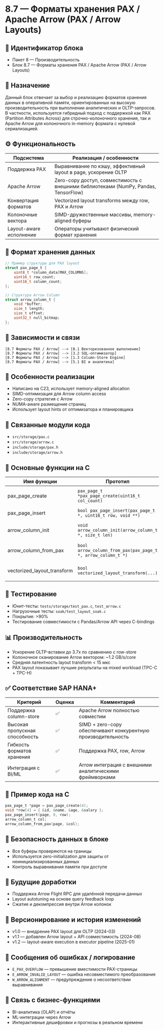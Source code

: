 # 8.7 — Форматы хранения PAX / Apache Arrow (PAX / Arrow Layouts)

## 🏢 Идентификатор блока

* Пакет 8 — Производительность
* Блок 8.7 — Форматы хранения PAX / Apache Arrow (PAX / Arrow Layouts)

## 🎯 Назначение

Данный блок отвечает за выбор и реализацию форматов хранения данных в оперативной памяти, ориентированных на высокую производительность при выполнении аналитических и OLTP-запросов. В частности, используется гибридный подход с поддержкой как PAX (Partition Attributes Across) для строчно-колоночного хранения, так и Apache Arrow для колоночного in-memory формата с нулевой сериализацией.

## ⚙️ Функциональность

| Подсистема              | Реализация / особенности                                                            |
| ----------------------- | ----------------------------------------------------------------------------------- |
| Поддержка PAX           | Выравнивание по кэшу, эффективный layout в page, ускорение OLTP                     |
| Apache Arrow            | Zero-copy доступ, совместимость с внешними библиотеками (NumPy, Pandas, TensorFlow) |
| Конвертация форматов    | Vectorized layout transforms между row, PAX и Arrow                                 |
| Колоночные вектора      | SIMD-дружественные массивы, memory-aligned буферы                                   |
| Layout-aware исполнение | Операторы учитывают физический формат хранения                                      |

## 💾 Формат хранения данных

```c
// Пример структуры для PAX layout
struct pax_page_t {
    uint8_t *column_data[MAX_COLUMNS];
    uint16_t row_count;
    uint16_t column_count;
};

// Структура Arrow Column
struct arrow_column_t {
    void *buffer;
    size_t length;
    size_t offset;
    uint32_t null_bitmap;
};
```

## 🔄 Зависимости и связи

```plantuml
[8.7 Форматы PAX / Arrow] --> [8.1 Векторизованное выполнение]
[8.7 Форматы PAX / Arrow] --> [3.2 SQL-оптимизатор]
[8.7 Форматы PAX / Arrow] --> [1.3 Column-Store Engine]
[8.7 Форматы PAX / Arrow] --> [5.1 BI и аналитика]
```

## 🧠 Особенности реализации

* Написано на C23, использует memory-aligned allocation
* SIMD-оптимизация для Arrow column access
* Zero-copy стратегия с Arrow
* NUMA-aware размещение страниц
* Использует layout hints от оптимизатора и планировщика

## 📂 Связанные модули кода

* `src/storage/pax.c`
* `src/storage/arrow.c`
* `include/storage/pax.h`
* `include/storage/arrow.h`

## 🔧 Основные функции на C

| Имя функции                   | Прототип                                                     | Описание                              |
| ----------------------------- | ------------------------------------------------------------ | ------------------------------------- |
| pax\_page\_create             | `pax_page_t *pax_page_create(uint16_t col_count)`            | Создание новой PAX-страницы           |
| pax\_page\_insert             | `bool pax_page_insert(pax_page_t *, uint16_t row, void **)`  | Вставка строки в PAX layout           |
| arrow\_column\_init           | `void arrow_column_init(arrow_column_t *, size_t len)`       | Инициализация колонки в Arrow формате |
| arrow\_column\_from\_pax      | `bool arrow_column_from_pax(pax_page_t *, arrow_column_t *)` | Трансформация данных из PAX в Arrow   |
| vectorized\_layout\_transform | `bool vectorized_layout_transform(...)`                      | Универсальный layout трансформатор    |

## 🧪 Тестирование

* Юнит-тесты: `tests/storage/test_pax.c`, `test_arrow.c`
* Нагрузочные тесты: `soak/test_layout_soak.c`
* Покрытие: >90%
* Тестирование совместимости с Pandas/Arrow API через C-bindings

## 📊 Производительность

* Ускорение OLTP-вставки до 3.7x по сравнению с row-store
* Колоночное сканирование Arrow вектором: \~1.2 GB/s/core
* Средняя латентность layout transform < 15 мкс
* PAX layout показывает лучшие результаты на mixed workload (TPC-C + TPC-H)

## ✅ Соответствие SAP HANA+

| Критерий                       | Оценка | Комментарий                                                   |
| ------------------------------ | ------ | ------------------------------------------------------------- |
| Поддержка column-store         | ✅      | Apache Arrow полностью совместим                              |
| Высокая пропускная способность | ✅      | SIMD + zero-copy обеспечивают конкурентную производительность |
| Гибкость форматов хранения     | ✅      | Поддержка PAX, row, Arrow                                     |
| Интеграция с BI/ML             | ✅      | Arrow интеграция с внешними аналитическими фреймворками       |

## 📎 Пример кода на C

```c
pax_page_t *page = pax_page_create(4);
void *row[4] = { &id, &name, &age, &salary };
pax_page_insert(page, 0, row);
arrow_column_t col;
arrow_column_from_pax(page, &col);
```

## 🔐 Безопасность данных в блоке

* Все буферы проверяются на границы
* Используется zero-initialization для защиты от неинициализированных данных
* Контроль выравнивания памяти при доступе

## 🧩 Будущие доработки

* Поддержка Arrow Flight RPC для удалённой передачи данных
* Layout autotuning на основе query feedback loop
* Сжатие и декомпрессия внутри Arrow колонок

## 🧬 Версионирование и история изменений

* v1.0 — внедрение PAX layout для OLTP (2024-03)
* v1.1 — добавлен Arrow layout + API совместимость (2024-08)
* v1.2 — layout-aware execution в executor pipeline (2025-01)

## 💬 Сообщения об ошибках / логирование

* `E_PAX_OVERFLOW` — превышение вместимости PAX-страницы
* `E_ARROW_INVALID_LAYOUT` — ошибка несовместимого преобразования
* `W_ARROW_ALIGNMENT` — предупреждение о несоответствии выравнивания

## 🧩 Связь с бизнес-функциями

* BI-аналитика (OLAP) и отчёты
* ML-интеграции через Arrow
* Интерактивные дешифровки и прогнозы в реальном времени
